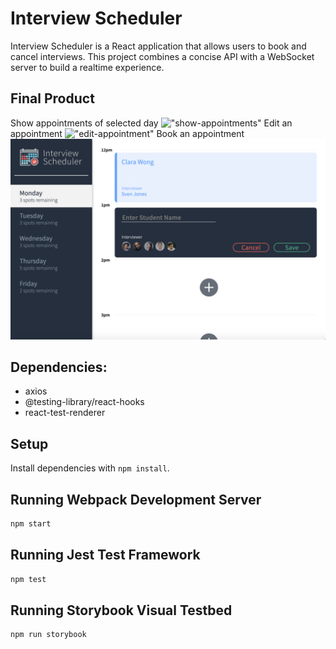 # Interview Scheduler
Interview Scheduler is a React application that allows users to book and cancel interviews. This project combines a concise API with a WebSocket server to build a realtime experience.

## Final Product
Show appointments of selected day
!["show-appointments"](#)
Edit an appointment
!["edit-appointment"](#)
Book an appointment
!["book-appointment"](https://github.com/Winnie0313/scheduler/blob/master/docs/book-appointment.png)


## Dependencies:
- axios
- @testing-library/react-hooks
- react-test-renderer

## Setup

Install dependencies with `npm install`.

## Running Webpack Development Server

```sh
npm start
```

## Running Jest Test Framework

```sh
npm test
```

## Running Storybook Visual Testbed

```sh
npm run storybook
```
